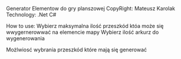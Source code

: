 Generator Elementow do gry planszowej
CopyRight: Mateusz Karolak
Technology: .Net C#

How to use:
Wybierz maksymalna ilość przeszkód któa może się wwygernerowwać na elemencie mapy
Wybierz ilość arkurz do wygenerowania

Możlwiosć wybrania przeszkód które mają się generować
